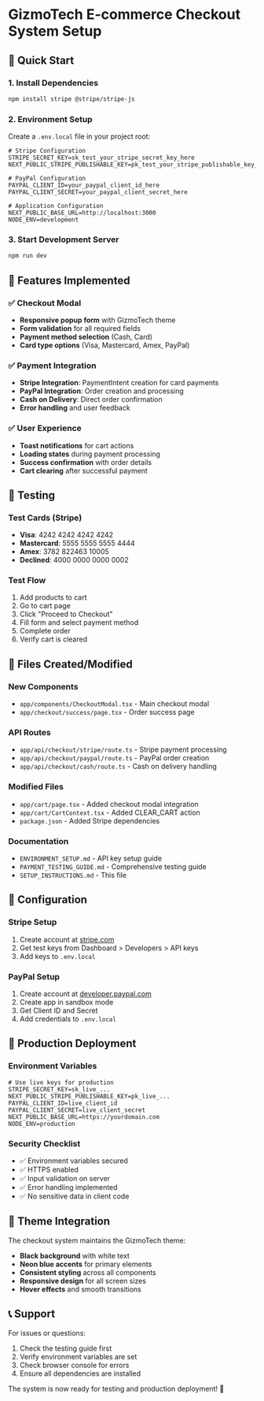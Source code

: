 # GizmoTech E-commerce Checkout System Setup

## 🚀 Quick Start

### 1. Install Dependencies
```bash
npm install stripe @stripe/stripe-js
```

### 2. Environment Setup
Create a `.env.local` file in your project root:

```env
# Stripe Configuration
STRIPE_SECRET_KEY=sk_test_your_stripe_secret_key_here
NEXT_PUBLIC_STRIPE_PUBLISHABLE_KEY=pk_test_your_stripe_publishable_key_here

# PayPal Configuration
PAYPAL_CLIENT_ID=your_paypal_client_id_here
PAYPAL_CLIENT_SECRET=your_paypal_client_secret_here

# Application Configuration
NEXT_PUBLIC_BASE_URL=http://localhost:3000
NODE_ENV=development
```

### 3. Start Development Server
```bash
npm run dev
```

## 🎯 Features Implemented

### ✅ Checkout Modal
- **Responsive popup form** with GizmoTech theme
- **Form validation** for all required fields
- **Payment method selection** (Cash, Card)
- **Card type options** (Visa, Mastercard, Amex, PayPal)

### ✅ Payment Integration
- **Stripe Integration**: PaymentIntent creation for card payments
- **PayPal Integration**: Order creation and processing
- **Cash on Delivery**: Direct order confirmation
- **Error handling** and user feedback

### ✅ User Experience
- **Toast notifications** for cart actions
- **Loading states** during payment processing
- **Success confirmation** with order details
- **Cart clearing** after successful payment

## 🧪 Testing

### Test Cards (Stripe)
- **Visa**: 4242 4242 4242 4242
- **Mastercard**: 5555 5555 5555 4444
- **Amex**: 3782 822463 10005
- **Declined**: 4000 0000 0000 0002

### Test Flow
1. Add products to cart
2. Go to cart page
3. Click "Proceed to Checkout"
4. Fill form and select payment method
5. Complete order
6. Verify cart is cleared

## 📁 Files Created/Modified

### New Components
- `app/components/CheckoutModal.tsx` - Main checkout modal
- `app/checkout/success/page.tsx` - Order success page

### API Routes
- `app/api/checkout/stripe/route.ts` - Stripe payment processing
- `app/api/checkout/paypal/route.ts` - PayPal order creation
- `app/api/checkout/cash/route.ts` - Cash on delivery handling

### Modified Files
- `app/cart/page.tsx` - Added checkout modal integration
- `app/cart/CartContext.tsx` - Added CLEAR_CART action
- `package.json` - Added Stripe dependencies

### Documentation
- `ENVIRONMENT_SETUP.md` - API key setup guide
- `PAYMENT_TESTING_GUIDE.md` - Comprehensive testing guide
- `SETUP_INSTRUCTIONS.md` - This file

## 🔧 Configuration

### Stripe Setup
1. Create account at [stripe.com](https://stripe.com)
2. Get test keys from Dashboard > Developers > API keys
3. Add keys to `.env.local`

### PayPal Setup
1. Create account at [developer.paypal.com](https://developer.paypal.com)
2. Create app in sandbox mode
3. Get Client ID and Secret
4. Add credentials to `.env.local`

## 🚀 Production Deployment

### Environment Variables
```env
# Use live keys for production
STRIPE_SECRET_KEY=sk_live_...
NEXT_PUBLIC_STRIPE_PUBLISHABLE_KEY=pk_live_...
PAYPAL_CLIENT_ID=live_client_id
PAYPAL_CLIENT_SECRET=live_client_secret
NEXT_PUBLIC_BASE_URL=https://yourdomain.com
NODE_ENV=production
```

### Security Checklist
- ✅ Environment variables secured
- ✅ HTTPS enabled
- ✅ Input validation on server
- ✅ Error handling implemented
- ✅ No sensitive data in client code

## 🎨 Theme Integration

The checkout system maintains the GizmoTech theme:
- **Black background** with white text
- **Neon blue accents** for primary elements
- **Consistent styling** across all components
- **Responsive design** for all screen sizes
- **Hover effects** and smooth transitions

## 📞 Support

For issues or questions:
1. Check the testing guide first
2. Verify environment variables are set
3. Check browser console for errors
4. Ensure all dependencies are installed

The system is now ready for testing and production deployment! 🎉
